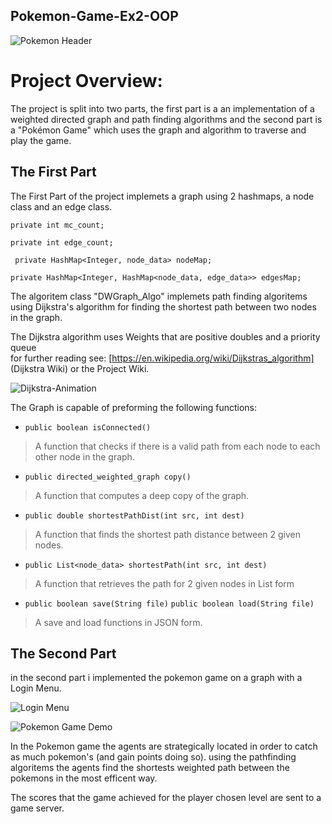 ## Pokemon-Game-Ex2-OOP
![Pokemon Header](https://i.ibb.co/sPpVhDx/Webp-net-resizeimage.png)
# Project Overview:
The project is split into two parts, the first part is a an implementation of a weighted directed graph and path finding algorithms
and the second part is a "Pokémon Game" which uses the graph and algorithm to traverse and play the game.

## The First Part
The First Part of the project implemets a graph using 2 hashmaps, a node class and an edge class.

   `private int mc_count;`
   
   `private int edge_count;`
     
  ` private HashMap<Integer, node_data> nodeMap;`
     
   `private HashMap<Integer, HashMap<node_data, edge_data>> edgesMap;`
    
The algoritem class "DWGraph_Algo" implemets path finding algoritems using Dijkstra's algorithm for finding the shortest path between two nodes in the graph.

The Dijkstra algorithm uses Weights that are positive doubles and a priority queue  
for further reading see: [https://en.wikipedia.org/wiki/Dijkstras_algorithm] (Dijkstra Wiki) or the Project Wiki.

![Dijkstra-Animation](https://i.ibb.co/c27Thp3/Dijkstra-Animation.gif)

The Graph is capable of preforming the following functions:
* `public boolean isConnected()` 
> A function that checks if there is a valid path from each node to each other node in the graph.
* `public directed_weighted_graph copy()`
> A function that computes a deep copy of the graph.
* `public double shortestPathDist(int src, int dest)`
> A function that finds the shortest path distance between 2 given nodes.
* `public List<node_data> shortestPath(int src, int dest)`
> A function that retrieves the path for 2 given nodes in List form
* `public boolean save(String file)`
  `public boolean load(String file)`
> A save and load functions in JSON form.

## The Second Part 
in the second part i implemented the pokemon game on a graph with a Login Menu.

![Login Menu](https://i.ibb.co/bztcxNy/Webp-net-resizeimage-2.png)

![Pokemon Game Demo](https://i.ibb.co/wrZt80f/Webp-net-resizeimage-1.png)

In the Pokemon game the agents are strategically located in order to catch as much pokemon's (and gain points doing so).
using the pathfinding algoritems the agents find the shortests weighted path between the pokemons in the most efficent way.

The scores that the game achieved for the player chosen level are sent to a game server.
